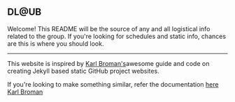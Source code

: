 ## DL@UB

Welcome! This README will be the source of any and all logistical info related to the group. If you're looking for schedules and static info, chances are this is where you should look.

---

This website is inspired by [Karl Broman's](https://github.com/kbroman)awesome guide and code on creating Jekyll based static GitHub project websites. 

If you're looking to make something similar, refer the documentation [here](https://github.com/kbroman/simple_site)
[Karl Broman]()


